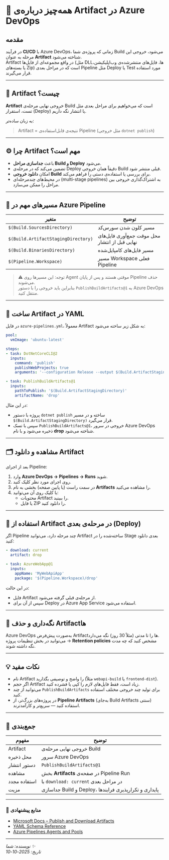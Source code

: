 # 🎯 همه‌چیز درباره‌ی Artifact در Azure DevOps

## مقدمه
در فرآیند **CI/CD** با Azure DevOps، زمانی که پروژه‌ی شما Build می‌شود، خروجی این مرحله به عنوان **Artifact** شناخته می‌شود.  
Artifact در واقع مجموعه‌ای از فایل‌ها (مثل DLLها، فایل‌های منتشرشده‌ی وب‌اپلیکیشن، یا بسته‌های Zip) است که در مراحل بعدی Pipeline مثل Deploy یا Test مورد استفاده قرار می‌گیرند.

---

## 🧩 Artifact چیست؟
**Artifact** خروجی نهایی مرحله‌ی Build است که می‌خواهیم برای مراحل بعدی مثل تست، استقرار (Deploy) یا انتشار نگه داریم.

به زبان ساده‌تر:
> Artifact = نتیجه‌ی قابل‌استفاده‌ی Pipeline (مثل خروجی `dotnet publish`)

---

## ⚙️ چرا Artifact مهم است؟
- باعث **جداسازی مراحل Build و Deploy** می‌شود.  
- تضمین می‌کند که در مرحله‌ی Deploy دقیقاً همان خروجی Build قبلی منتشر شود.  
- امکان **دانلود خروجی Build** برای بررسی یا استفاده‌ی دستی را فراهم می‌کند.  
- در محیط‌های چندمرحله‌ای (multi-stage pipelines) به اشتراک‌گذاری خروجی بین مراحل را ممکن می‌سازد.

---

## 🧱 مسیرهای مهم در Azure Pipeline

| متغیر | توضیح |
|--------|--------|
| `$(Build.SourcesDirectory)` | مسیر کلون شدن سورس‌کد |
| `$(Build.ArtifactStagingDirectory)` | محل موقت جمع‌آوری فایل‌های نهایی قبل از انتشار |
| `$(Build.BinariesDirectory)` | مسیر فایل‌های کامپایل‌شده |
| `$(Pipeline.Workspace)` | مسیر Workspace فعلی Pipeline |

> ⚠️ توجه: این مسیرها روی Agent موقتی هستند و پس از پایان Pipeline حذف می‌شوند.  
> بنابراین باید خروجی را با دستور `PublishBuildArtifacts@1` به Azure DevOps منتقل کنید.

---

## 🚀 ساخت Artifact در YAML

در فایل `azure-pipelines.yml`، معمولاً Artifact به شکل زیر ساخته می‌شود:

```yaml
pool:
  vmImage: 'ubuntu-latest'

steps:
- task: DotNetCoreCLI@2
  inputs:
    command: 'publish'
    publishWebProjects: true
    arguments: '--configuration Release --output $(Build.ArtifactStagingDirectory)'

- task: PublishBuildArtifacts@1
  inputs:
    pathToPublish: '$(Build.ArtifactStagingDirectory)'
    artifactName: 'drop'
```

در این مثال:
- پروژه با دستور `dotnet publish` ساخته و در مسیر `$(Build.ArtifactStagingDirectory)` قرار می‌گیرد.
- سپس با تسک `PublishBuildArtifacts@1`، خروجی در سرور Azure DevOps ذخیره می‌شود و با نام **drop** شناخته می‌شود.

---

## 🗂 مشاهده و دانلود Artifact

بعد از اجرای Pipeline:
1. وارد **Azure DevOps → Pipelines → Runs** شوید.  
2. روی اجرای مورد نظر کلیک کنید.  
3. در سمت راست (یا پایین صفحه) بخشی به نام **Artifacts** را مشاهده می‌کنید.  
4. با کلیک روی آن می‌توانید:
   - محتویات Artifact را ببینید.
   - یا فایل ZIP را دانلود کنید.

---

## 🔄 استفاده از Artifact در مرحله‌ی بعدی (Deploy)

اگر Pipeline چند مرحله دارد، می‌توانید Artifact ساخته‌شده را در Stage بعدی دانلود کنید:

```yaml
- download: current
  artifact: drop

- task: AzureWebApp@1
  inputs:
    appName: 'MyWebApiApp'
    package: '$(Pipeline.Workspace)/drop'
```

در این حالت:
- فایل Artifact از مرحله‌ی قبلی گرفته می‌شود.
- سپس از آن برای Deploy در Azure App Service استفاده می‌شود.

---

## 🧹 نگه‌داری و حذف Artifactها
Azure DevOps به‌صورت پیش‌فرض Artifactها را تا مدتی (مثلاً 30 روز) نگه می‌دارد.  
می‌توانید در بخش تنظیمات پروژه → **Retention policies** مشخص کنید که چه مدت نگه داشته شوند.

---

## 💡 نکات مفید
- نام Artifact را واضح و توصیفی بگذارید (مثلاً `webapi-build` یا `frontend-dist`).
- اگر حجم Artifact زیاد است، فقط فایل‌های لازم را کپی یا فشرده کنید.
- می‌توانید از چند `PublishBuildArtifacts` برای تولید چند خروجی مختلف استفاده کنید.
- در پروژه‌های بزرگ‌تر، از **Pipeline Artifacts** (به‌جای Build Artifacts سنتی) استفاده کنید — سریع‌تر و کارآمدترند.

---

## 🧭 جمع‌بندی

| مفهوم | توضیح |
|--------|--------|
| Artifact | خروجی نهایی مرحله‌ی Build |
| محل ذخیره | سرور Azure DevOps |
| دستور انتشار | `PublishBuildArtifacts@1` |
| مشاهده | بخش **Artifacts** در صفحه‌ی Pipeline Run |
| استفاده مجدد | با `download: current` در مراحل بعدی |
| مزیت | جداسازی Build و Deploy، پایداری و تکرارپذیری فرایندها |

---

### 📘 منابع پیشنهادی
- [Microsoft Docs – Publish and Download Artifacts](https://learn.microsoft.com/en-us/azure/devops/pipelines/artifacts/pipeline-artifacts)
- [YAML Schema Reference](https://learn.microsoft.com/en-us/azure/devops/pipelines/yaml-schema)
- [Azure Pipelines Agents and Pools](https://learn.microsoft.com/en-us/azure/devops/pipelines/agents/agents)

---

_نویسنده: شما ✨_  
_تاریخ: 2025-10-10_

